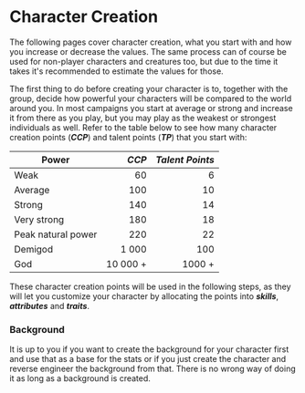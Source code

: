 # Character Creation
The following pages cover character creation, what you start with and how you increase or decrease the values. The same process can of course be used for non-player characters and creatures too, but due to the time it takes it's recommended to estimate the values for those.

The first thing to do before creating your character is to, together with the group, decide how powerful your characters will be compared to the world around you. In most campaigns you start at average or strong and increase it from there as you play, but you may play as the weakest or strongest individuals as well. Refer to the table below to see how many character creation points (***CCP***) and talent points (***TP***) that you start with:

Power              | ***CCP***| ***Talent Points***
---                | ---:     | ---:
Weak               | 60       | 6
Average            | 100      | 10
Strong             | 140      | 14
Very strong        | 180      | 18
Peak natural power | 220      | 22
Demigod            | 1 000    | 100
God                | 10 000 + | 1000 +

These character creation points will be used in the following steps, as they will let you customize your character by allocating the points into ***skills***, ***attributes*** and ***traits***.


### Background
It is up to you if you want to create the background for your character first and use that as a base for the stats or if you just create the character and reverse engineer the background from that. There is no wrong way of doing it as long as a background is created.
